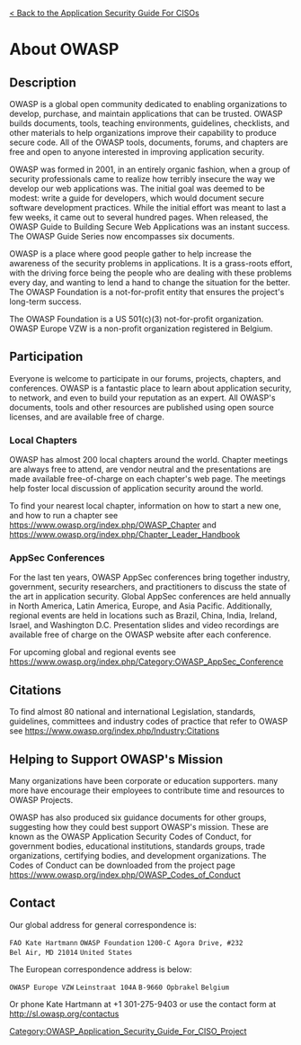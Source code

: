 [\< Back to the Application Security Guide For
CISOs](Application_Security_Guide_For_CISOs "wikilink")

# About OWASP

## Description

OWASP is a global open community dedicated to enabling organizations to
develop, purchase, and maintain applications that can be trusted. OWASP
builds documents, tools, teaching environments, guidelines, checklists,
and other materials to help organizations improve their capability to
produce secure code. All of the OWASP tools, documents, forums, and
chapters are free and open to anyone interested in improving application
security.

OWASP was formed in 2001, in an entirely organic fashion, when a group
of security professionals came to realize how terribly insecure the way
we develop our web applications was. The initial goal was deemed to be
modest: write a guide for developers, which would document secure
software development practices. While the initial effort was meant to
last a few weeks, it came out to several hundred pages. When released,
the OWASP Guide to Building Secure Web Applications was an instant
success. The OWASP Guide Series now encompasses six documents.

OWASP is a place where good people gather to help increase the awareness
of the security problems in applications. It is a grass-roots effort,
with the driving force being the people who are dealing with these
problems every day, and wanting to lend a hand to change the situation
for the better. The OWASP Foundation is a not-for-profit entity that
ensures the project's long-term success.

The OWASP Foundation is a US 501(c)(3) not-for-profit organization.
OWASP Europe VZW is a non-profit organization registered in Belgium.

## Participation

Everyone is welcome to participate in our forums, projects, chapters,
and conferences. OWASP is a fantastic place to learn about application
security, to network, and even to build your reputation as an expert.
All OWASP's documents, tools and other resources are published using
open source licenses, and are available free of charge.

### Local Chapters

OWASP has almost 200 local chapters around the world. Chapter meetings
are always free to attend, are vendor neutral and the presentations are
made available free-of-charge on each chapter's web page. The meetings
help foster local discussion of application security around the world.

To find your nearest local chapter, information on how to start a new
one, and how to run a chapter see
<https://www.owasp.org/index.php/OWASP_Chapter> and
<https://www.owasp.org/index.php/Chapter_Leader_Handbook>

### AppSec Conferences

For the last ten years, OWASP AppSec conferences bring together
industry, government, security researchers, and practitioners to discuss
the state of the art in application security. Global AppSec conferences
are held annually in North America, Latin America, Europe, and Asia
Pacific. Additionally, regional events are held in locations such as
Brazil, China, India, Ireland, Israel, and Washington D.C. Presentation
slides and video recordings are available free of charge on the OWASP
website after each conference.

For upcoming global and regional events see
<https://www.owasp.org/index.php/Category:OWASP_AppSec_Conference>

## Citations

To find almost 80 national and international Legislation, standards,
guidelines, committees and industry codes of practice that refer to
OWASP see <https://www.owasp.org/index.php/Industry:Citations>

## Helping to Support OWASP's Mission

Many organizations have been corporate or education supporters. many
more have encourage their employees to contribute time and resources to
OWASP Projects.

OWASP has also produced six guidance documents for other groups,
suggesting how they could best support OWASP's mission. These are known
as the OWASP Application Security Codes of Conduct, for government
bodies, educational institutions, standards groups, trade organizations,
certifying bodies, and development organizations. The Codes of Conduct
can be downloaded from the project page
<https://www.owasp.org/index.php/OWASP_Codes_of_Conduct>

## Contact

Our global address for general correspondence is:

`FAO Kate Hartmann`
`OWASP Foundation`
`1200-C Agora Drive, #232`
`Bel Air, MD 21014`
`United States`

The European correspondence address is below:

`OWASP Europe VZW`
`Leinstraat 104A`
`B-9660 Opbrakel`
`Belgium`

Or phone Kate Hartmann at +1 301-275-9403 or use the contact form at
<http://sl.owasp.org/contactus>

[Category:OWASP_Application_Security_Guide_For_CISO_Project](Category:OWASP_Application_Security_Guide_For_CISO_Project "wikilink")